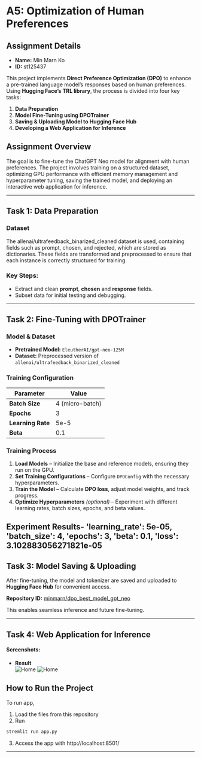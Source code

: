 # A5: Optimization of Human Preferences

## Assignment Details

- **Name:** Min Marn Ko  
- **ID:** st125437  

This project implements **Direct Preference Optimization (DPO)** to enhance a pre-trained language model’s responses based on human preferences. Using **Hugging Face’s TRL library**, the process is divided into four key tasks:

1. **Data Preparation**  
2. **Model Fine-Tuning using DPOTrainer**  
3. **Saving & Uploading Model to Hugging Face Hub**  
4. **Developing a Web Application for Inference**  

## Assignment Overview

The goal is to fine-tune the ChatGPT Neo model for alignment with human preferences. The project involves training on a structured dataset, optimizing GPU performance with efficient memory management and hyperparameter tuning, saving the trained model, and deploying an interactive web application for inference.

---

## Task 1: Data Preparation

### Dataset
The allenai/ultrafeedback_binarized_cleaned dataset is used, containing fields such as prompt, chosen, and rejected, which are stored as dictionaries. These fields are transformed and preprocessed to ensure that each instance is correctly structured for training.
### Key Steps:
- Extract and clean **prompt**, **chosen** and **response** fields.
- Subset data for initial testing and debugging.

---

## Task 2: Fine-Tuning with DPOTrainer

### Model & Dataset
- **Pretrained Model:** `EleutherAI/gpt-neo-125M`
- **Dataset:** Preprocessed version of `allenai/ultrafeedback_binarized_cleaned`

### Training Configuration

| Parameter | Value |
|-----------|------|
| **Batch Size** | 4 (micro-batch) |
| **Epochs** | 3 |
| **Learning Rate** | 5e-5 |
| **Beta** | 0.1 |

### Training Process
1. **Load Models** – Initialize the base and reference models, ensuring they run on the GPU.  
2. **Set Training Configurations** – Configure `DPOConfig` with the necessary hyperparameters.  
3. **Train the Model** – Calculate **DPO loss**, adjust model weights, and track progress.  
4. **Optimize Hyperparameters** *(optional)* – Experiment with different learning rates, batch sizes, epochs, and beta values.


**Experiment Results**- 'learning_rate': 5e-05, 'batch_size': 4, 'epochs': 3, 'beta': 0.1, 'loss': 3.102883056271821e-05
---

## Task 3: Model Saving & Uploading

After fine-tuning, the model and tokenizer are saved and uploaded to **Hugging Face Hub** for convenient access.  

**Repository ID:** [minmarn/dpo_best_model_gpt_neo](https://huggingface.co/minmarn/dpo_best_model_gpt_neo)  

This enables seamless inference and future fine-tuning.

---

## Task 4: Web Application for Inference

#### Screenshots:
- **Result**  
  ![Home](2.png)
  ![Home](3.png)







## How to Run the Project

To run app, 
1. Load the files from this repository
2. Run
```sh
stremlit run app.py
```
3. Access the app with http://localhost:8501/
---

